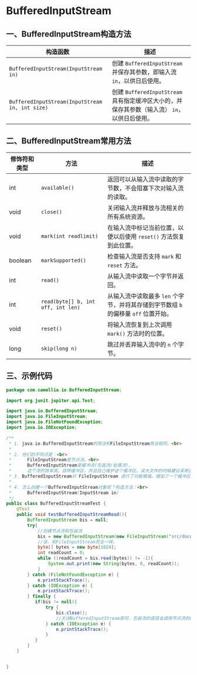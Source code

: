 # BufferedInputStream

## 一、BufferedInputStream构造方法

| 构造函数                                            | 描述                                                           |
|-------------------------------------------------|--------------------------------------------------------------|
| `BufferedInputStream(InputStream in)`           | 创建 `BufferedInputStream` 并保存其参数，即输入流 `in`，以供日后使用。            |
| `BufferedInputStream(InputStream in, int size)` | 创建 `BufferedInputStream` 具有指定缓冲区大小的，并保存其参数（输入流） `in`，以供日后使用。 |


## 二、BufferedInputStream常用方法

| 修饰符和类型  | 方法                                 | 描述                                                  |
|---------|------------------------------------|-----------------------------------------------------|
| int     | `available()`                      | 返回可以从输入流中读取的字节数，不会阻塞下次对输入流的读取。                      |
| void    | `close()`                          | 关闭输入流并释放与流相关的所有系统资源。                                |
| void    | `mark(int readlimit)`              | 在输入流中标记当前位置，以便以后使用 `reset()` 方法恢复到此位置。              |
| boolean | `markSupported()`                  | 检查输入流是否支持 `mark` 和 `reset` 方法。                      |
| int     | `read()`                           | 从输入流中读取一个字节并返回。                                     |
| int     | `read(byte[] b, int off, int len)` | 从输入流中读取最多 `len` 个字节，并将其存储到字节数组 `b` 的偏移量 `off` 位置开始。 |
| void    | `reset()`                          | 将输入流恢复到上次调用 `mark()` 方法时的位置。                        |
| long    | `skip(long n)`                     | 跳过并丢弃输入流中的 `n` 个字节。                                 |


## 三、示例代码

```java
package com.camellia.io.BufferedInputStream;

import org.junit.jupiter.api.Test;

import java.io.BufferedInputStream;
import java.io.FileInputStream;
import java.io.FileNotFoundException;
import java.io.IOException;

/**
 * 1. java.io.BufferedInputStream的用法和FileInputStream用法相同。<br>
 *
 * 2. 他们的不同点是：<br>
 *      FileInputStream是节点流。<br>
 *      BufferedInputStream是缓冲流(包装流/处理流)。
 *      这个流的效率高。自带缓冲区。并且自己维护这个缓冲区。读大文件的时候建议采用这个缓冲流来读取。<br>
 * 3. BufferedInputStream对 FileInputStream 进行了功能增强。增加了一个缓冲区的功能。<br>
 *
 * 4. 怎么创建一个BufferedInputStream对象呢？构造方法：<br>
 *      BufferedInputStream(InputStream in)
 */
public class BufferedInputStreamTest {
    @Test
    public void testBufferedInputStreamRead(){
        BufferedInputStream bis = null;
        try{
            //创建节点流和包装流
            bis = new BufferedInputStream(new FileInputStream("src/document/english.txt"));
            //读，和FileInputStream完全一样。
            byte[] bytes = new byte[1024];
            int readCount = 0;
            while ((readCount = bis.read(bytes)) != -1){
                System.out.print(new String(bytes, 0, readCount));
            }
        } catch (FileNotFoundException e) {
            e.printStackTrace();
        } catch (IOException e) {
            e.printStackTrace();
        } finally {
           if(bis != null){
               try {
                   bis.close();
                   //关闭BufferedInputStream即可，包装流的底层会调用节点流的close方法。
               } catch (IOException e) {
                   e.printStackTrace();
               }
           }
        }
    }


}
```
